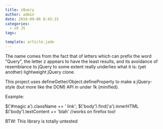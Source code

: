 ```yaml
---
title: zQuery
author: admin
date: 2010-09-06 8:45:15
categories:
  - vX JS
tags: 

template: article.jade
---
```


The name comes from the fact that of letters which can prefix the word "Query", the letter z appears to have the least results, and its avoidance of resemblance to jQuery to some extent really underlies what it is: (yet another) lightweight jQuery clone.

This project uses defineGetter/Object.defineProperty to make a jQuery-style (but more like the DOM) API in under 1k (minified).

Example:

$('#magic a').className += ' link';
$('body').find('a').innerHTML
$('body').textContent += 'blah' //works on firefox too!

BTW:
This library is totally untested
